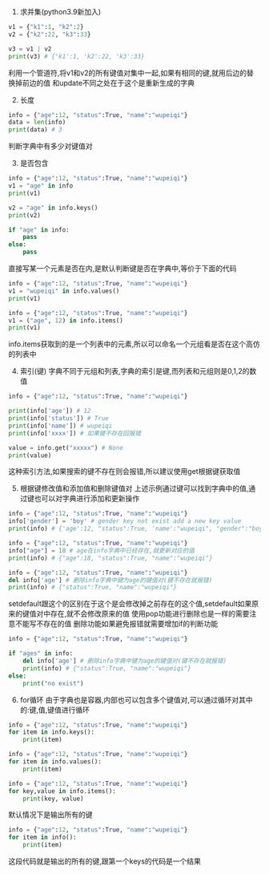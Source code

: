 1. 求并集(python3.9新加入)
```python
v1 = {"k1":1, "k2":2}
v2 = {"k2":22, "k3":33}

v3 = v1 | v2
print(v3) # {'k1':1, 'k2':22, 'k3':33}
```
利用一个管道符,将v1和v2的所有键值对集中一起,如果有相同的键,就用后边的替换掉前边的值
和update不同之处在于这个是重新生成的字典

2. 长度
```python
info = {"age":12, "status":True, "name":"wupeiqi"}
data = len(info)
print(data) # 3
```
判断字典中有多少对键值对

3. 是否包含
```python
info = {"age":12, "status":True, "name":"wupeiqi"}
v1 = "age" in info
print(v1)

v2 = "age" in info.keys()
print(v2)

if "age" in info:
	pass
else:
	pass
```
直接写某一个元素是否在内,是默认判断键是否在字典中,等价于下面的代码
```python
info = {"age":12, "status":True, "name":"wupeiqi"}
v1 = "wupeiqi" in info.values()
print(v1)
```
```python
info = {"age":12, "status":True, "name":"wupeiqi"}
v1 = ("age", 12) in info.items()
print(v1)
```
info.items获取到的是一个列表中的元素,所以可以命名一个元组看是否在这个高仿的列表中

4. 索引(键)
字典不同于元组和列表,字典的索引是键,而列表和元组则是0,1,2的数值
```python
info = {"age":12, "status":True, "name":"wupeiqi"}

print(info['age']) # 12
print(info['status']) # True
print(info['name']) # wupeiqi
print(info['xxxx']) # 如果键不存在回报错

value = info.get("xxxxx") # None
print(value)
```
这种索引方法,如果搜索的键不存在则会报错,所以建议使用get根据键获取值

5. 根据键修改值和添加值和删除键值对
上述示例通过键可以找到字典中的值,通过键也可以对字典进行添加和更新操作
```python
info = {"age":12, "status":True, "name":"wupeiqi"}
info['gender'] = 'boy' # gender key not exist add a new key value
print(info) # {'age':12, "status":True, 'name':"wupeiqi", "gender":"boy"}
```
```python
info = {"age":12, "status":True, "name":"wupeiqi"}
info["age"] = 18 # age在info字典中已经存在,就更新对应的值
print(info) # {"age":18, "status":True, "name":"wupeiqi"}
```
```python
info = {"age":12, "status":True, "name":"wupeiqi"}
del info['age'] # 删除info字典中键为age的键值对(键不存在就报错)
print(info) # {"status":True, "name":"wupeiqi"}
```
setdefault跟这个的区别在于这个是会修改掉之前存在的这个值,setdefault如果原来的键值对中存在,就不会修改原来的值
使用pop功能进行删除也是一样的需要注意不能写不存在的值
删除功能如果避免报错就需要增加if的判断功能
```python
info = {"age":12, "status":True, "name":"wupeiqi"}

if "ages" in info:
	del info['age'] # 删除info字典中键为age的键值对(键不存在就报错)
	print(info) # {"status":True, "name":"wupeiqi"}
else:
	print("no exist")
```

6. for循环
由于字典也是容器,内部也可以包含多个键值对,可以通过循环对其中的:键,值,键值进行循环
```python
info = {"age":12, "status":True, "name":"wupeiqi"}
for item in info.keys():
	print(item)
```
```python
info = {"age":12, "status":True, "name":"wupeiqi"}
for item in info.values():
	print(item)
```
```python
info = {"age":12, "status":True, "name":"wupeiqi"}
for key,value in info.items():
	print(key, value)
```

默认情况下是输出所有的键
```python
info = {"age":12, "status":True, "name":"wupeiqi"}
for item in info():
	print(item)
```
这段代码就是输出的所有的键,跟第一个keys的代码是一个结果

